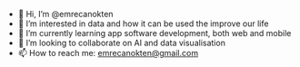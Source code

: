 - 👋 Hi, I’m @emrecanokten
- 👀 I’m interested in data and how it can be used the improve our life
- 🌱 I’m currently learning app software development, both web and mobile
- 💞️ I’m looking to collaborate on AI and data visualisation
- 📫 How to reach me: emrecanokten@gmail.com

<!---
emrecanokten/emrecanokten is a ✨ special ✨ repository because its `README.md` (this file) appears on your GitHub profile.
You can click the Preview link to take a look at your changes.
--->
